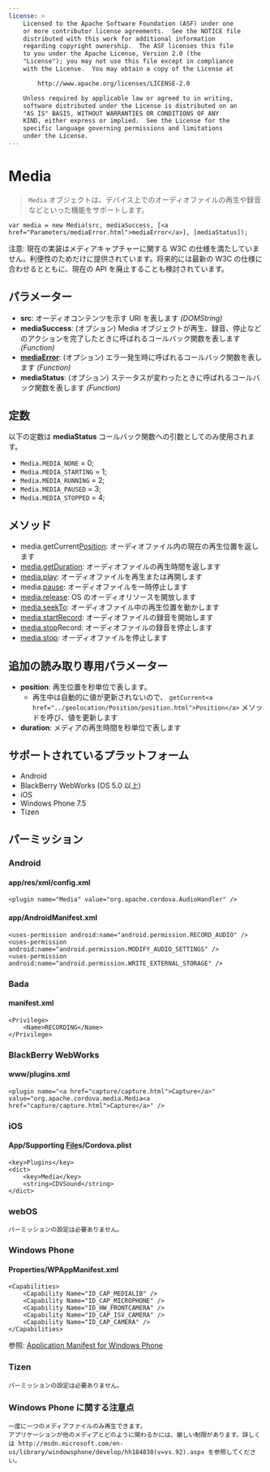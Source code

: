 ```yaml
---
license: >
    Licensed to the Apache Software Foundation (ASF) under one
    or more contributor license agreements.  See the NOTICE file
    distributed with this work for additional information
    regarding copyright ownership.  The ASF licenses this file
    to you under the Apache License, Version 2.0 (the
    "License"); you may not use this file except in compliance
    with the License.  You may obtain a copy of the License at

        http://www.apache.org/licenses/LICENSE-2.0

    Unless required by applicable law or agreed to in writing,
    software distributed under the License is distributed on an
    "AS IS" BASIS, WITHOUT WARRANTIES OR CONDITIONS OF ANY
    KIND, either express or implied.  See the License for the
    specific language governing permissions and limitations
    under the License.
---
```


Media
=====

> `Media` オブジェクトは、デバイス上でのオーディオファイルの再生や録音などといった機能をサポートします。

    var media = new Media(src, mediaSuccess, [<a href="Parameters/mediaError.html">mediaError</a>], [mediaStatus]);


注意: 現在の実装はメディアキャプチャーに関する W3C の仕様を満たしていません。利便性のためだけに提供されています。将来的には最新の W3C の仕様に合わせるとともに、現在の API を廃止することも検討されています。

パラメーター
----------

- __src__: オーディオコンテンツを示す URI を表します _(DOMString)_
- __mediaSuccess__: (オプション) Media オブジェクトが再生、録音、停止などのアクションを完了したときに呼ばれるコールバック関数を表します _(Function)_
- __<a href="Parameters/mediaError.html">mediaError</a>__: (オプション) エラー発生時に呼ばれるコールバック関数を表します _(Function)_
- __mediaStatus__: (オプション) ステータスが変わったときに呼ばれるコールバック関数を表します _(Function)_

定数
---------

以下の定数は __mediaStatus__ コールバック関数への引数としてのみ使用されます。

- `Media.MEDIA_NONE`     = 0;
- `Media.MEDIA_STARTING` = 1;
- `Media.MEDIA_RUNNING`  = 2;
- `Media.MEDIA_PAUSED`   = 3;
- `Media.MEDIA_STOPPED`  = 4;

メソッド
-------

- media.getCurrent<a href="../geolocation/Position/position.html">Position</a>: オーディオファイル内の現在の再生位置を返します
- <a href="media.getDuration.html">media.getDuration</a>: オーディオファイルの再生時間を返します
- <a href="media.play.html">media.play</a>: オーディオファイルを再生または再開します
- media.<a href="../events/events.pause.html">pause</a>: オーディオファイルを一時停止します
- <a href="media.release.html">media.release</a>: OS のオーディオリソースを開放します
- <a href="media.seekTo.html">media.seekTo</a>: オーディオファイル中の再生位置を動かします
- <a href="media.startRecord.html">media.startRecord</a>: オーディオファイルの録音を開始します
- <a href="media.stop.html">media.stop</a>Record: オーディオファイルの録音を停止します
- <a href="media.stop.html">media.stop</a>: オーディオファイルを停止します

追加の読み取り専用パラメーター
---------------------

- __position__: 再生位置を秒単位で表します。
    - 再生中は自動的に値が更新されないので、 `getCurrent<a href="../geolocation/Position/position.html">Position</a>` メソッドを呼び、値を更新します
- __duration__: メディアの再生時間を秒単位で表します

サポートされているプラットフォーム
-------------------

- Android
- BlackBerry WebWorks (OS 5.0 以上)
- iOS
- Windows Phone 7.5
- Tizen

パーミッション
-----------

### Android

#### app/res/xml/config.xml

    <plugin name="Media" value="org.apache.cordova.AudioHandler" />

#### app/AndroidManifest.xml

    <uses-permission android:name="android.permission.RECORD_AUDIO" />
    <uses-permission android:name="android.permission.MODIFY_AUDIO_SETTINGS" />
    <uses-permission android:name="android.permission.WRITE_EXTERNAL_STORAGE" />

### Bada

#### manifest.xml

    <Privilege>
        <Name>RECORDING</Name>
    </Privilege>

### BlackBerry WebWorks

#### www/plugins.xml

    <plugin name="<a href="capture/capture.html">Capture</a>" value="org.apache.cordova.media.Media<a href="capture/capture.html">Capture</a>" />

### iOS

#### App/Supporting <a href="../file/fileobj/fileobj.html">File</a>s/Cordova.plist

    <key>Plugins</key>
    <dict>
        <key>Media</key>
        <string>CDVSound</string>
    </dict>

### webOS

    パーミッションの設定は必要ありません。

### Windows Phone

#### Properties/WPAppManifest.xml

    <Capabilities>
        <Capability Name="ID_CAP_MEDIALIB" />
        <Capability Name="ID_CAP_MICROPHONE" />
        <Capability Name="ID_HW_FRONTCAMERA" />
        <Capability Name="ID_CAP_ISV_CAMERA" />
        <Capability Name="ID_CAP_CAMERA" />
    </Capabilities>

参照: [Application Manifest for Windows Phone](http://msdn.microsoft.com/en-us/library/ff769509%28v=vs.92%29.aspx)

### Tizen

    パーミッションの設定は必要ありません。


### Windows Phone に関する注意点
    一度に一つのメディアファイルのみ再生できます。
    アプリケーションが他のメディアとどのように関わるかには、厳しい制限があります。詳しくは http://msdn.microsoft.com/en-us/library/windowsphone/develop/hh184838(v=vs.92).aspx を参照してください。
